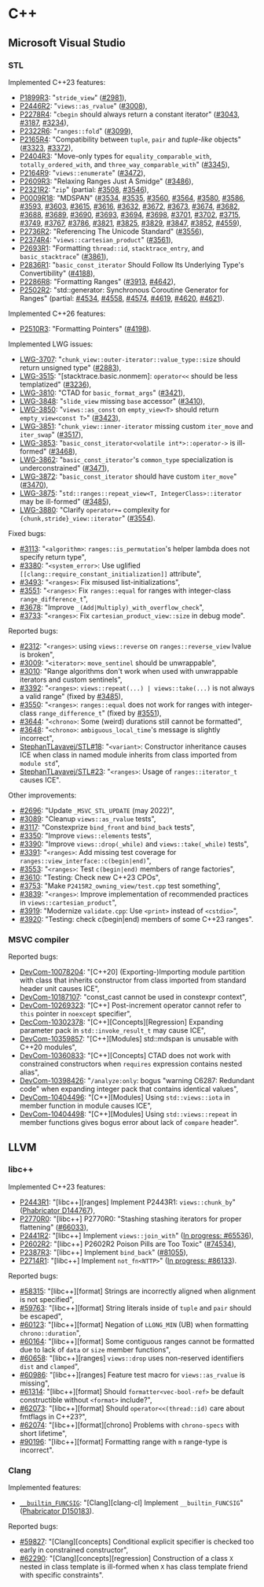 # C++

## Microsoft Visual Studio

### STL

Implemented C++23 features:

* [P1899R3](https://www.open-std.org/jtc1/sc22/wg21/docs/papers/2022/p1899r3): "`stride_view`" ([#2981](https://github.com/microsoft/STL/pull/2981)),
* [P2446R2](https://www.open-std.org/jtc1/sc22/wg21/docs/papers/2022/p2446r2): "`views::as_rvalue`" ([#3008](https://github.com/microsoft/STL/pull/3008)),
* [P2278R4](https://www.open-std.org/jtc1/sc22/wg21/docs/papers/2022/p2278r4): "`cbegin` should always return a constant iterator" ([#3043](https://github.com/microsoft/STL/pull/3043), [#3187](https://github.com/microsoft/STL/pull/3187), [#3234](https://github.com/microsoft/STL/pull/3234)),
* [P2322R6](https://www.open-std.org/jtc1/sc22/wg21/docs/papers/2022/p2322r6): "`ranges::fold`" ([#3099](https://github.com/microsoft/STL/pull/3099)),
* [P2165R4](https://www.open-std.org/jtc1/sc22/wg21/docs/papers/2022/p2165r4.pdf): "Compatibility between `tuple`, `pair` and *tuple-like* objects" ([#3323](https://github.com/microsoft/STL/pull/3323), [#3372](https://github.com/microsoft/STL/pull/3372)),
* [P2404R3](https://wg21.link/P2404R3): "Move-only types for `equality_comparable_with`, `totally_ordered_with`, and `three_way_comparable_with`" ([#3345](https://github.com/microsoft/STL/pull/3345)),
* [P2164R9](https://wg21.link/P2164R9): "`views::enumerate`" ([#3472](https://github.com/microsoft/STL/pull/3472)),
* [P2609R3](https://wg21.link/P2609R3): "Relaxing Ranges Just A Smidge" ([#3486](https://github.com/microsoft/STL/pull/3486)),
* [P2321R2](https://wg21.link/P2321R2): "`zip`" (partial: [#3508](https://github.com/microsoft/STL/pull/3508), [#3546](https://github.com/microsoft/STL/pull/3546)),
* [P0009R18](https://wg21.link/P0009R18): "MDSPAN" ([#3534](https://github.com/microsoft/STL/pull/3534), [#3535](https://github.com/microsoft/STL/pull/3535), [#3560](https://github.com/microsoft/STL/pull/3560), [#3564](https://github.com/microsoft/STL/pull/3564), [#3580](https://github.com/microsoft/STL/pull/3580), [#3586](https://github.com/microsoft/STL/pull/3586), [#3593](https://github.com/microsoft/STL/pull/3593), [#3603](https://github.com/microsoft/STL/pull/3603), [#3615](https://github.com/microsoft/STL/pull/3615), [#3616](https://github.com/microsoft/STL/pull/3616), [#3632](https://github.com/microsoft/STL/pull/3632), [#3672](https://github.com/microsoft/STL/pull/3672), [#3673](https://github.com/microsoft/STL/pull/3673), [#3674](https://github.com/microsoft/STL/pull/3674), [#3682](https://github.com/microsoft/STL/pull/3682), [#3688](https://github.com/microsoft/STL/pull/3688), [#3689](https://github.com/microsoft/STL/pull/3689), [#3690](https://github.com/microsoft/STL/pull/3690), [#3693](https://github.com/microsoft/STL/pull/3693), [#3694](https://github.com/microsoft/STL/pull/3694), [#3698](https://github.com/microsoft/STL/pull/3698), [#3701](https://github.com/microsoft/STL/pull/3701), [#3702](https://github.com/microsoft/STL/pull/3702), [#3715](https://github.com/microsoft/STL/pull/3715), [#3749](https://github.com/microsoft/STL/pull/3749), [#3767](https://github.com/microsoft/STL/pull/3767), [#3786](https://github.com/microsoft/STL/pull/3786), [#3821](https://github.com/microsoft/STL/pull/3821), [#3825](https://github.com/microsoft/STL/pull/3825), [#3829](https://github.com/microsoft/STL/pull/3829), [#3847](https://github.com/microsoft/STL/pull/3847), [#3852](https://github.com/microsoft/STL/pull/3852), [#4559](https://github.com/microsoft/STL/pull/4559)),
* [P2736R2](https://wg21.link/P2736R2): "Referencing The Unicode Standard" ([#3556](https://github.com/microsoft/STL/pull/3556)),
* [P2374R4](https://wg21.link/P2374R4): "`views::cartesian_product`" ([#3561](https://github.com/microsoft/STL/pull/3561)),
* [P2693R1](https://wg21.link/P2693R1): "Formatting `thread::id`, `stacktrace_entry`, and `basic_stacktrace`" ([#3861](https://github.com/microsoft/STL/pull/3861)),
* [P2836R1](https://wg21.link/P2836R1): "`basic_const_iterator` Should Follow Its Underlying Type's Convertibility" ([#4188](https://github.com/microsoft/STL/pull/4188)),
* [P2286R8](https://wg21.link/P2286R8): "Formatting Ranges" ([#3913](https://github.com/microsoft/STL/pull/3913), [#4642](https://github.com/microsoft/STL/pull/4642)),
* [P2502R2](https://wg21.link/P2502R2): "std::generator: Synchronous Coroutine Generator for Ranges" (partial: [#4534](https://github.com/microsoft/STL/pull/4534), [#4558](https://github.com/microsoft/STL/pull/4558), [#4574](https://github.com/microsoft/STL/pull/4574), [#4619](https://github.com/microsoft/STL/pull/4619), [#4620](https://github.com/microsoft/STL/pull/4620), [#4621](https://github.com/microsoft/STL/pull/4621)).

Implemented C++26 features:

* [P2510R3](https://wg21.link/P2510R3): "Formatting Pointers" ([#4198](https://github.com/microsoft/STL/pull/4198)).

Implemented LWG issues:

* [LWG-3707](https://cplusplus.github.io/LWG/issue3707): "`chunk_view::outer-iterator::value_type::size` should return unsigned type" ([#2883](https://github.com/microsoft/STL/pull/2883)),
* [LWG-3515](https://cplusplus.github.io/LWG/issue3515): "[stacktrace.basic.nonmem]: `operator<<` should be less templatized" ([#3236](https://github.com/microsoft/STL/pull/3236)),
* [LWG-3810](https://cplusplus.github.io/LWG/issue3810): "CTAD for `basic_format_args`" ([#3421](https://github.com/microsoft/STL/pull/3421)),
* [LWG-3848](https://cplusplus.github.io/LWG/issue3848): "`slide_view` missing `base` accessor" ([#3410](https://github.com/microsoft/STL/pull/3410)),
* [LWG-3850](https://cplusplus.github.io/LWG/issue3850): "`views::as_const` on `empty_view<T>` should return `empty_view<const T>`" ([#3423](https://github.com/microsoft/STL/pull/3423)),
* [LWG-3851](https://cplusplus.github.io/LWG/issue3851): "`chunk_view::inner-iterator` missing custom `iter_move` and `iter_swap`" ([#3517](https://github.com/microsoft/STL/pull/3517)),
* [LWG-3853](https://cplusplus.github.io/LWG/issue3853): "`basic_const_iterator<volatile int*>::operator->` is ill-formed" ([#3468](https://github.com/microsoft/STL/pull/3468)),
* [LWG-3862](https://cplusplus.github.io/LWG/issue3862): "`basic_const_iterator`'s `common_type` specialization is underconstrained" ([#3471](https://github.com/microsoft/STL/pull/3471)),
* [LWG-3872](https://cplusplus.github.io/LWG/issue3872): "`basic_const_iterator` should have custom `iter_move`" ([#3470](https://github.com/microsoft/STL/pull/3470)),
* [LWG-3875](https://cplusplus.github.io/LWG/issue3875): "`std::ranges::repeat_view<T, IntegerClass>::iterator` may be ill-formed" ([#3485](https://github.com/microsoft/STL/pull/3485)),
* [LWG-3880](https://cplusplus.github.io/LWG/issue3880): "Clarify `operator+=` complexity for `{chunk,stride}_view::iterator`" ([#3554](https://github.com/microsoft/STL/pull/3554)).

Fixed bugs:

* [#3113](https://github.com/microsoft/STL/pull/3113): "`<algorithm>`: `ranges::is_permutation`'s helper lambda does not specify return type",
* [#3380](https://github.com/microsoft/STL/pull/3380): "`<system_error>`: Use uglified `[[clang::require_constant_initialization]]` attribute",
* [#3493](https://github.com/microsoft/STL/pull/3493): "`<ranges>`: Fix misused list-initializations",
* [#3551](https://github.com/microsoft/STL/pull/3551): "`<ranges>`: Fix `ranges::equal` for ranges with integer-class `range_difference_t`",
* [#3678](https://github.com/microsoft/STL/pull/3678): "Improve `_(Add|Multiply)_with_overflow_check`",
* [#3733](https://github.com/microsoft/STL/pull/3733): "`<ranges>`: Fix `cartesian_product_view::size` in debug mode".

Reported bugs:

* [#2312](https://github.com/microsoft/STL/pull/2312): "`<ranges>`: using `views::reverse` on `ranges::reverse_view` lvalue is broken",
* [#3009](https://github.com/microsoft/STL/issues/3009): "`<iterator>`: `move_sentinel` should be unwrappable",
* [#3010](https://github.com/microsoft/STL/issues/3010): "Range algorithms don't work when used with unwrappable iterators and custom sentinels",
* [#3392](https://github.com/microsoft/STL/issues/3392): "`<ranges>`: `views::repeat(...) | views::take(...)` is not always a valid range" (fixed by [#3485](https://github.com/microsoft/STL/pull/3485)),
* [#3550](https://github.com/microsoft/STL/issues/3550): "`<ranges>`: `ranges::equal` does not work for ranges with integer-class `range_difference_t`" (fixed by [#3551](https://github.com/microsoft/STL/pull/3551)),
* [#3644](https://github.com/microsoft/STL/issues/3644): "`<chrono>`: Some (weird) durations still cannot be formatted",
* [#3648](https://github.com/microsoft/STL/issues/3648): "`<chrono>`: `ambiguous_local_time`'s message is slightly incorrect",
* [StephanTLavavej/STL#18](https://github.com/StephanTLavavej/STL/issues/18): "`<variant>`: Constructor inheritance causes ICE when class in named module inherits from class imported from `module std`",
* [StephanTLavavej/STL#23](https://github.com/StephanTLavavej/STL/issues/23): "`<ranges>`: Usage of `ranges::iterator_t` causes ICE".

Other improvements:

* [#2696](https://github.com/microsoft/STL/pull/2696): "Update `_MSVC_STL_UPDATE` (may 2022)",
* [#3089](https://github.com/microsoft/STL/pull/3089): "Cleanup `views::as_rvalue` tests",
* [#3117](https://github.com/microsoft/STL/pull/3117): "Constexprize `bind_front` and `bind_back` tests",
* [#3350](https://github.com/microsoft/STL/pull/3350): "Improve `views::elements` tests",
* [#3390](https://github.com/microsoft/STL/pull/3390): "Improve `views::drop(_while)` and `views::take(_while)` tests",
* [#3391](https://github.com/microsoft/STL/issues/3391): "`<ranges>`: Add missing test coverage for `ranges::view_interface::c(begin|end)`",
* [#3553](https://github.com/microsoft/STL/pull/3553): "`<ranges>`: Test `c(begin|end)` members of range factories",
* [#3610](https://github.com/microsoft/STL/pull/3610): "Testing: Check new C++23 CPOs",
* [#3753](https://github.com/microsoft/STL/pull/3753): "Make `P2415R2_owning_view/test.cpp` test something",
* [#3839](https://github.com/microsoft/STL/pull/3839): "`<ranges>`: Improve implementation of recommended practices in `views::cartesian_product`",
* [#3919](https://github.com/microsoft/STL/pull/3919): "Modernize `validate.cpp`: Use `<print>` instead of `<cstdio>`",
* [#3920](https://github.com/microsoft/STL/pull/3920): "Testing: check c(begin|end) members of some C++23 ranges".

### MSVC compiler

Reported bugs:

* [DevCom-10078204](https://developercommunity.visualstudio.com/t/10078204): "[C++20] (Exporting-)Importing module partition with class that inherits constructor from class imported from standard header unit causes ICE",
* [DevCom-10187107](https://developercommunity.visualstudio.com/t/10187107): "const_cast cannot be used in constexpr context",
* [DevCom-10269323](https://developercommunity.visualstudio.com/t/10269323): "[C++] Post-increment operator cannot refer to `this` pointer in `noexcept` specifier",
* [DecCom-10302378](https://developercommunity.visualstudio.com/t/10302378): "[C++][Concepts][Regression] Expanding parameter pack in `std::invoke_result_t` may cause ICE",
* [DevCom-10359857](https://developercommunity.visualstudio.com/t/10359857): "[C++][Modules] std::mdspan is unusable with C++20 modules",
* [DevCom-10360833](https://developercommunity.visualstudio.com/t/10360833): "[C++][Concepts] CTAD does not work with constrained constructors when `requires` expression contains nested alias",
* [DevCom-10398426](https://developercommunity.visualstudio.com/t/10398426): "`/analyze:only`: bogus "warning C6287: Redundant code" when expanding integer pack that contains identical values",
* [DevCom-10404496](https://developercommunity.visualstudio.com/t/10404496): "[C++][Modules] Using `std::views::iota` in member function in module causes ICE",
* [DevCom-10404498](https://developercommunity.visualstudio.com/t/10404498): "[C++][Modules] Using `std::views::repeat` in member functions gives bogus error about lack of `compare` header".

## LLVM

### libc++

Implemented C++23 features:

* [P2443R1](https://wg21.link/P2443R1): "\[libc++][ranges] Implement P2443R1: `views::chunk_by`" ([Phabricator D144767](https://reviews.llvm.org/D144767)),
* [P2770R0](https://wg21.link/P2770R0): "\[libc++] P2770R0: "Stashing stashing iterators for proper flattening" ([#66033](https://github.com/llvm/llvm-project/pull/66033)),
* [P2441R2](https://wg21.link/P2441R2): "\[libc++] Implement `views::join_with`" ([In progress: #65536](https://github.com/llvm/llvm-project/pull/65536)),
* [P2602R2](https://wg21.link/P2602R2): "\[libc++] P2602R2 Poison Pills are Too Toxic" ([#74534](https://github.com/llvm/llvm-project/pull/74534)),
* [P2387R3](https://wg21.link/P2387R3): "\[libc++] Implement `bind_back`" ([#81055](https://github.com/llvm/llvm-project/pull/81055)),
* [P2714R1](https://wg21.link/P2714R1): "\[libc++] Implement `not_fn<NTTP>`" ([In progress: #86133](https://github.com/llvm/llvm-project/pull/86133)).

Reported bugs:

* [#58315](https://github.com/llvm/llvm-project/issues/58315): "\[libc++][format] Strings are incorrectly aligned when alignment is not specified",
* [#59763](https://github.com/llvm/llvm-project/issues/59763): "\[libc++][format] String literals inside of `tuple` and `pair` should be escaped",
* [#60123](https://github.com/llvm/llvm-project/issues/60123): "\[libc++][format] Negation of `LLONG_MIN` (UB) when formatting `chrono::duration`",
* [#60164](https://github.com/llvm/llvm-project/issues/60164): "\[libc++][format] Some contiguous ranges cannot be formatted due to lack of `data` or `size` member functions",
* [#60658](https://github.com/llvm/llvm-project/issues/60658): "\[libc++][ranges] `views::drop` uses non-reserved identifiers `dist` and `clamped`",
* [#60986](https://github.com/llvm/llvm-project/issues/60986): "\[libc++][ranges] Feature test macro for `views::as_rvalue` is missing",
* [#61314](https://github.com/llvm/llvm-project/issues/61314): "\[libc++][format] Should `formatter<vec-bool-ref>` be default constructible without `<format>` include?",
* [#62073](https://github.com/llvm/llvm-project/issues/62073): "\[libc++][format] Should `operator<<(thread::id)` care about fmtflags in C++23?",
* [#62074](https://github.com/llvm/llvm-project/issues/62074): "\[libc++]\[format][chrono] Problems with `chrono-specs` with short lifetime",
* [#90196](https://github.com/llvm/llvm-project/issues/90196): "\[libc++][format] Formatting range with `m` range-type is incorrect".

### Clang

Implemented features:

* [`__builtin_FUNCSIG`](https://github.com/llvm/llvm-project/issues/58951): "\[Clang][clang-cl] Implement `__builtin_FUNCSIG`" ([Phabricator D150183](https://reviews.llvm.org/D150183)).

Reported bugs:

* [#59827](https://github.com/llvm/llvm-project/issues/59827): "\[Clang][concepts] Conditional explicit specifier is checked too early in constrained constructor",
* [#62290](https://github.com/llvm/llvm-project/issues/62290): "\[Clang]\[concepts][regression] Construction of a class `X` nested in class template is ill-formed when `X` has class template friend with specific constraints".
